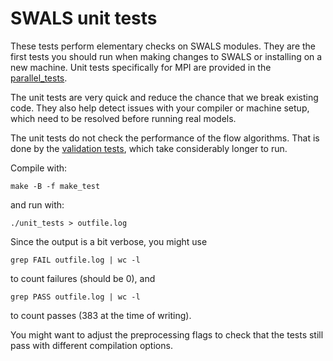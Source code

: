 # SWALS unit tests

These tests perform elementary checks on SWALS modules. They are the first tests you should run when making changes to SWALS or installing on a new machine. Unit tests specifically for MPI are provided in the [parallel_tests](../parallel_tests).

The unit tests are very quick and reduce the chance that we break existing code. They also help detect issues with your compiler or machine setup, which need to be resolved before running real models. 

The unit tests do not check the performance of the flow algorithms. That is done by the [validation tests](../validation_tests), which take considerably longer to run. 

Compile with:

    make -B -f make_test

and run with:

    ./unit_tests > outfile.log

Since the output is a bit verbose, you might use

    grep FAIL outfile.log | wc -l

to count failures (should be 0), and 

    grep PASS outfile.log | wc -l

to count passes (383 at the time of writing).

You might want to adjust the preprocessing flags to check that the
tests still pass with different compilation options.

